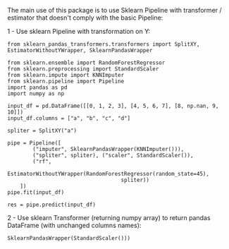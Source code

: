 The main use of this package is to use Sklearn Pipeline with transformer / estimator that doesn't comply with the basic Pipeline:

1 - Use sklearn Pipeline with transformation on Y:

```
from sklearn_pandas_transformers.transformers import SplitXY, EstimatorWithoutYWrapper, SklearnPandasWrapper

from sklearn.ensemble import RandomForestRegressor
from sklearn.preprocessing import StandardScaler
from sklearn.impute import KNNImputer
from sklearn.pipeline import Pipeline
import pandas as pd
import numpy as np

input_df = pd.DataFrame([[0, 1, 2, 3], [4, 5, 6, 7], [8, np.nan, 9, 10]])
input_df.columns = ["a", "b", "c", "d"]

spliter = SplitXY("a")

pipe = Pipeline([
        ("imputer", SklearnPandasWrapper(KNNImputer())),
        ("spliter", spliter), ("scaler", StandardScaler()),
        ("rf",
            EstimatorWithoutYWrapper(RandomForestRegressor(random_state=45),
                                    spliter))
    ])
pipe.fit(input_df)

res = pipe.predict(input_df)
```

2 - Use sklearn Transformer (returning numpy array)  to return pandas DataFrame (with unchanged columns names):


```
SklearnPandasWrapper(StandardScaler()))
```

